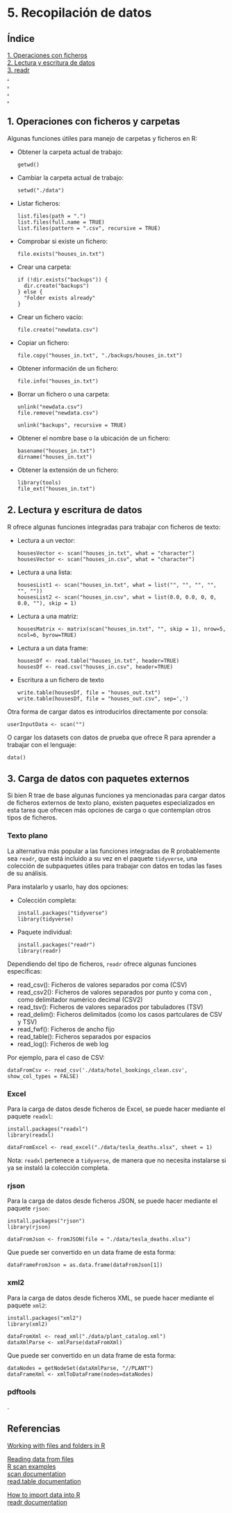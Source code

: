 # 5. Recopilación de datos

## Índice

[1. Operaciones con ficheros](#1-operaciones-con-ficheros)  
[2. Lectura y escritura de datos](#2-lectura-y-escritura-de-datos)  
[3. readr](#3-readr)  
[. ]()  
[. ]()  
[. ]()  
[. ]()

## 1. Operaciones con ficheros y carpetas

Algunas funciones útiles para manejo de carpetas y ficheros en R:

- Obtener la carpeta actual de trabajo:

      getwd()

- Cambiar la carpeta actual de trabajo:

      setwd("./data")

- Listar ficheros:

      list.files(path = ".")
      list.files(full.name = TRUE)
      list.files(pattern = ".csv", recursive = TRUE)

- Comprobar si existe un fichero:

      file.exists("houses_in.txt")

- Crear una carpeta:

      if (!dir.exists("backups")) {
        dir.create("backups")
      } else {
        "Folder exists already"
      }

- Crear un fichero vacío:

      file.create("newdata.csv")

- Copiar un fichero:

      file.copy("houses_in.txt", "./backups/houses_in.txt")

- Obtener información de un fichero:

      file.info("houses_in.txt")

- Borrar un fichero o una carpeta:

      unlink("newdata.csv")
      file.remove("newdata.csv")

      unlink("backups", recursive = TRUE)

- Obtener el nombre base o la ubicación de un fichero:

      basename("houses_in.txt")
      dirname("houses_in.txt")

- Obtener la extensión de un fichero:

      library(tools)
      file_ext("houses_in.txt")

## 2. Lectura y escritura de datos

R ofrece algunas funciones integradas para trabajar con ficheros de texto:

- Lectura a un vector:

      housesVector <- scan("houses_in.txt", what = "character")
      housesVector <- scan("houses_in.csv", what = "character")

- Lectura a una lista:

      housesList1 <- scan("houses_in.txt", what = list("", "", "", "", "", ""))
      housesList2 <- scan("houses_in.csv", what = list(0.0, 0.0, 0, 0, 0.0, ""), skip = 1)

- Lectura a una matriz:

      housesMatrix <- matrix(scan("houses_in.txt", "", skip = 1), nrow=5, ncol=6, byrow=TRUE)

- Lectura a un data frame:

      housesDf <- read.table("houses_in.txt", header=TRUE)
      housesDf <- read.csv("houses_in.csv", header=TRUE)

- Escritura a un fichero de texto

      write.table(housesDf, file = "houses_out.txt")
      write.table(housesDf, file = "houses_out.csv", sep=',')

Otra forma de cargar datos es introducirlos directamente por consola:

    userInputData <- scan("")

O cargar los datasets con datos de prueba que ofrece R para aprender a trabajar con el lenguaje:

    data()

## 3. Carga de datos con paquetes externos

Si bien R trae de base algunas funciones ya mencionadas para cargar datos de ficheros externos de texto plano, existen paquetes especializados en esta tarea que ofrecen más opciones de carga o que contemplan otros tipos de ficheros.

### Texto plano

La alternativa más popular a las funciones integradas de R probablemente sea `readr`, que está incluido a su vez en el paquete `tidyverse`, una colección de subpaquetes útiles para trabajar con datos en todas las fases de su análisis.

Para instalarlo y usarlo, hay dos opciones:

- Colección completa:

      install.packages("tidyverse")
      library(tidyverse)

- Paquete individual:

      install.packages("readr")
      library(readr)

Dependiendo del tipo de ficheros, `readr` ofrece algunas funciones específicas:

- read_csv(): Ficheros de valores separados por coma (CSV)
- read_csv2(): Ficheros de valores separados por punto y coma con , como delimitador numérico decimal (CSV2)
- read_tsv(): Ficheros de valores separados por tabuladores (TSV)
- read_delim(): Ficheros delimitados (como los casos partculares de CSV y TSV)
- read_fwf(): Ficheros de ancho fijo
- read_table(): Ficheros separados por espacios
- read_log(): Ficheros de web log

Por ejemplo, para el caso de CSV:

    dataFromCsv <- read_csv('./data/hotel_bookings_clean.csv', show_col_types = FALSE)

### Excel

Para la carga de datos desde ficheros de Excel, se puede hacer mediante el paquete `readxl`:

    install.packages("readxl")
    library(readxl)

    dataFromExcel <- read_excel("./data/tesla_deaths.xlsx", sheet = 1)

Nota: `readxl` pertenece a `tidyverse`, de manera que no necesita instalarse si ya se instaló la colección completa.

### rjson

Para la carga de datos desde ficheros JSON, se puede hacer mediante el paquete `rjson`:

    install.packages("rjson")
    library(rjson)

    dataFromJson <- fromJSON(file = "./data/tesla_deaths.xlsx")

Que puede ser convertido en un data frame de esta forma:

    dataFrameFromJson = as.data.frame(dataFromJson[1])

### xml2

Para la carga de datos desde ficheros XML, se puede hacer mediante el paquete `xml2`:

    install.packages("xml2")
    library(xml2)

    dataFromXml <- read_xml("./data/plant_catalog.xml")
    dataXmlParse <- xmlParse(dataFromXml)

Que puede ser convertido en un data frame de esta forma:

    dataNodes = getNodeSet(dataXmlParse, "//PLANT")
    dataFrameXml <- xmlToDataFrame(nodes=dataNodes)

### pdftools

.

## Referencias

[Working with files and folders in R](https://www.r-bloggers.com/2021/05/working-with-files-and-folders-in-r-ultimate-guide/)

[Reading data from files](https://rstudio.github.io/r-manuals/r-intro/Reading-data-from-files.html)  
[R scan examples](https://statisticsglobe.com/r-scan-function-example)  
[scan documentation](https://www.rdocumentation.org/packages/base/versions/3.6.2/topics/scan)  
[read.table documentation](https://www.rdocumentation.org/packages/utils/versions/3.6.2/topics/read.table)  

[How to import data into R](https://www.datacamp.com/tutorial/r-data-import-tutorial)  
[readr documentation](https://readr.tidyverse.org/index.html)  
[]()  
[]()